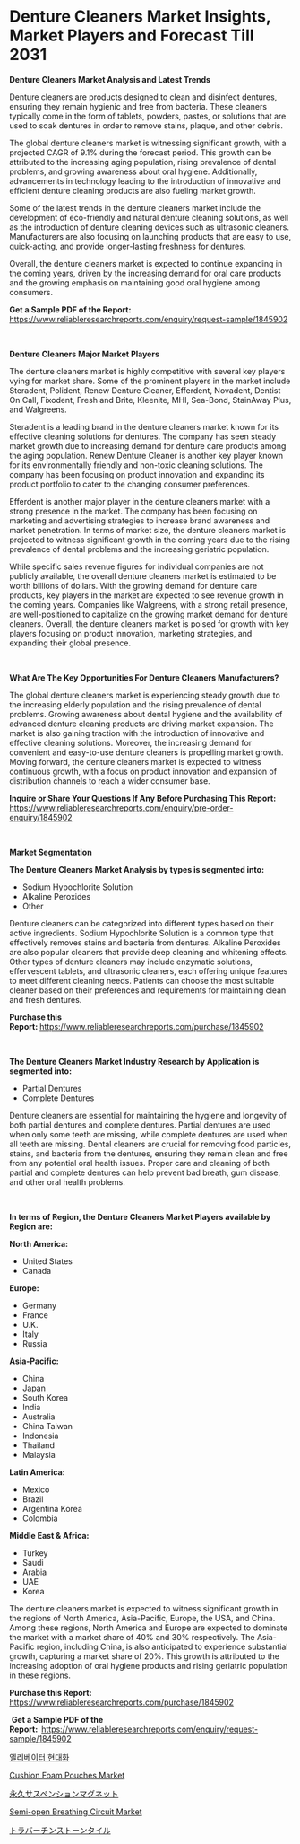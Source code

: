 <p><h1>Denture Cleaners Market Insights, Market Players and Forecast Till 2031</h1></p><p><strong>Denture Cleaners Market Analysis and Latest Trends</strong></p>
<p><p>Denture cleaners are products designed to clean and disinfect dentures, ensuring they remain hygienic and free from bacteria. These cleaners typically come in the form of tablets, powders, pastes, or solutions that are used to soak dentures in order to remove stains, plaque, and other debris.</p><p>The global denture cleaners market is witnessing significant growth, with a projected CAGR of 9.1% during the forecast period. This growth can be attributed to the increasing aging population, rising prevalence of dental problems, and growing awareness about oral hygiene. Additionally, advancements in technology leading to the introduction of innovative and efficient denture cleaning products are also fueling market growth.</p><p>Some of the latest trends in the denture cleaners market include the development of eco-friendly and natural denture cleaning solutions, as well as the introduction of denture cleaning devices such as ultrasonic cleaners. Manufacturers are also focusing on launching products that are easy to use, quick-acting, and provide longer-lasting freshness for dentures.</p><p>Overall, the denture cleaners market is expected to continue expanding in the coming years, driven by the increasing demand for oral care products and the growing emphasis on maintaining good oral hygiene among consumers.</p></p>
<p><strong>Get a Sample PDF of the Report:&nbsp;</strong> <a href="https://www.reliableresearchreports.com/enquiry/request-sample/1845902">https://www.reliableresearchreports.com/enquiry/request-sample/1845902</a></p>
<p>&nbsp;</p>
<p><strong>Denture Cleaners Major Market Players</strong></p>
<p><p>The denture cleaners market is highly competitive with several key players vying for market share. Some of the prominent players in the market include Steradent, Polident, Renew Denture Cleaner, Efferdent, Novadent, Dentist On Call, Fixodent, Fresh and Brite, Kleenite, MHI, Sea-Bond, StainAway Plus, and Walgreens.</p><p>Steradent is a leading brand in the denture cleaners market known for its effective cleaning solutions for dentures. The company has seen steady market growth due to increasing demand for denture care products among the aging population. Renew Denture Cleaner is another key player known for its environmentally friendly and non-toxic cleaning solutions. The company has been focusing on product innovation and expanding its product portfolio to cater to the changing consumer preferences.</p><p>Efferdent is another major player in the denture cleaners market with a strong presence in the market. The company has been focusing on marketing and advertising strategies to increase brand awareness and market penetration. In terms of market size, the denture cleaners market is projected to witness significant growth in the coming years due to the rising prevalence of dental problems and the increasing geriatric population.</p><p>While specific sales revenue figures for individual companies are not publicly available, the overall denture cleaners market is estimated to be worth billions of dollars. With the growing demand for denture care products, key players in the market are expected to see revenue growth in the coming years. Companies like Walgreens, with a strong retail presence, are well-positioned to capitalize on the growing market demand for denture cleaners. Overall, the denture cleaners market is poised for growth with key players focusing on product innovation, marketing strategies, and expanding their global presence.</p></p>
<p>&nbsp;</p>
<p><strong>What Are The Key Opportunities For Denture Cleaners Manufacturers?</strong></p>
<p><p>The global denture cleaners market is experiencing steady growth due to the increasing elderly population and the rising prevalence of dental problems. Growing awareness about dental hygiene and the availability of advanced denture cleaning products are driving market expansion. The market is also gaining traction with the introduction of innovative and effective cleaning solutions. Moreover, the increasing demand for convenient and easy-to-use denture cleaners is propelling market growth. Moving forward, the denture cleaners market is expected to witness continuous growth, with a focus on product innovation and expansion of distribution channels to reach a wider consumer base.</p></p>
<p><strong>Inquire or Share Your Questions If Any Before Purchasing This Report:</strong> <a href="https://www.reliableresearchreports.com/enquiry/pre-order-enquiry/1845902">https://www.reliableresearchreports.com/enquiry/pre-order-enquiry/1845902</a></p>
<p>&nbsp;</p>
<p><strong>Market Segmentation</strong></p>
<p><strong>The Denture Cleaners Market Analysis by types is segmented into:</strong></p>
<p><ul><li>Sodium Hypochlorite Solution</li><li>Alkaline Peroxides</li><li>Other</li></ul></p>
<p><p>Denture cleaners can be categorized into different types based on their active ingredients. Sodium Hypochlorite Solution is a common type that effectively removes stains and bacteria from dentures. Alkaline Peroxides are also popular cleaners that provide deep cleaning and whitening effects. Other types of denture cleaners may include enzymatic solutions, effervescent tablets, and ultrasonic cleaners, each offering unique features to meet different cleaning needs. Patients can choose the most suitable cleaner based on their preferences and requirements for maintaining clean and fresh dentures.</p></p>
<p><strong>Purchase this Report:&nbsp;</strong><a href="https://www.reliableresearchreports.com/purchase/1845902">https://www.reliableresearchreports.com/purchase/1845902</a></p>
<p>&nbsp;</p>
<p><strong>The Denture Cleaners Market Industry Research by Application is segmented into:</strong></p>
<p><ul><li>Partial Dentures</li><li>Complete Dentures</li></ul></p>
<p><p>Denture cleaners are essential for maintaining the hygiene and longevity of both partial dentures and complete dentures. Partial dentures are used when only some teeth are missing, while complete dentures are used when all teeth are missing. Dental cleaners are crucial for removing food particles, stains, and bacteria from the dentures, ensuring they remain clean and free from any potential oral health issues. Proper care and cleaning of both partial and complete dentures can help prevent bad breath, gum disease, and other oral health problems.</p></p>
<p>&nbsp;</p>
<p><strong>In terms of Region, the Denture Cleaners Market Players available by Region are:</strong></p>
<p>
    <p> <strong> North America: </strong>
        <ul>
            <li>United States</li>
            <li>Canada</li>
        </ul>
        </p> 
    <p> <strong> Europe: </strong>
        <ul>
            <li>Germany</li>
            <li>France</li>
            <li>U.K.</li>
            <li>Italy</li>
            <li>Russia</li>
        </ul>
        </p> 
    <p> <strong> Asia-Pacific: </strong>
        <ul>
            <li>China</li>
            <li>Japan</li>
            <li>South Korea</li>
            <li>India</li>
            <li>Australia</li>
            <li>China Taiwan</li>
            <li>Indonesia</li>
            <li>Thailand</li>
            <li>Malaysia</li>
        </ul>
        </p> 
    <p> <strong> Latin America: </strong>
        <ul>
            <li>Mexico</li>
            <li>Brazil</li>
            <li>Argentina Korea</li>
            <li>Colombia</li>
        </ul>
        </p> 
    <p> <strong> Middle East & Africa: </strong>
        <ul>
            <li>Turkey</li>
            <li>Saudi</li>
            <li>Arabia</li>
            <li>UAE</li>
            <li>Korea</li>
        </ul>
    </p>
    </p>
<p><p>The denture cleaners market is expected to witness significant growth in the regions of North America, Asia-Pacific, Europe, the USA, and China. Among these regions, North America and Europe are expected to dominate the market with a market share of 40% and 30% respectively. The Asia-Pacific region, including China, is also anticipated to experience substantial growth, capturing a market share of 20%. This growth is attributed to the increasing adoption of oral hygiene products and rising geriatric population in these regions.</p></p>
<p><strong>Purchase this Report: </strong><a href="https://www.reliableresearchreports.com/purchase/1845902">https://www.reliableresearchreports.com/purchase/1845902</a></p>
<p>&nbsp;<strong>Get a Sample PDF of the Report:&nbsp;&nbsp;</strong><a href="https://www.reliableresearchreports.com/enquiry/request-sample/1845902">https://www.reliableresearchreports.com/enquiry/request-sample/1845902</a></p>
<p><strong></strong></p>
<p><p><a href="https://github.com/bvubpqd5241630/Market-Research-Report-List-1/blob/main/35592705127.md">엘리베이터 현대화</a></p><p><a href="https://github.com/fiixsa/Market-Research-Report-List-1/blob/main/cushion-foam-pouches-market.md">Cushion Foam Pouches Market</a></p><p><a href="https://github.com/xemfu2379520/Market-Research-Report-List-1/blob/main/86611835495.md">永久サスペンションマグネット</a></p><p><a href="https://issuu.com/reportprime-2/docs/semi-open-breathing-circuit-market-size-2030.pptx">Semi-open Breathing Circuit Market</a></p><p><a href="https://github.com/bucuel854722/Market-Research-Report-List-1/blob/main/13305755496.md">トラバーチンストーンタイル</a></p></p>